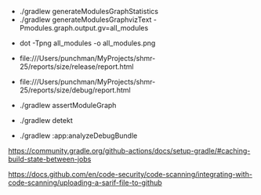 - ./gradlew generateModulesGraphStatistics
- ./gradlew generateModulesGraphvizText -Pmodules.graph.output.gv=all_modules

[//]: # (-Pmodules.graph.of.module=:features:feature1)

- dot -Tpng all_modules -o all_modules.png


- file:///Users/punchman/MyProjects/shmr-25/reports/size/release/report.html
- file:///Users/punchman/MyProjects/shmr-25/reports/size/debug/report.html

- ./gradlew assertModuleGraph

- ./gradlew detekt

- ./gradlew :app:analyzeDebugBundle


https://community.gradle.org/github-actions/docs/setup-gradle/#caching-build-state-between-jobs

https://docs.github.com/en/code-security/code-scanning/integrating-with-code-scanning/uploading-a-sarif-file-to-github